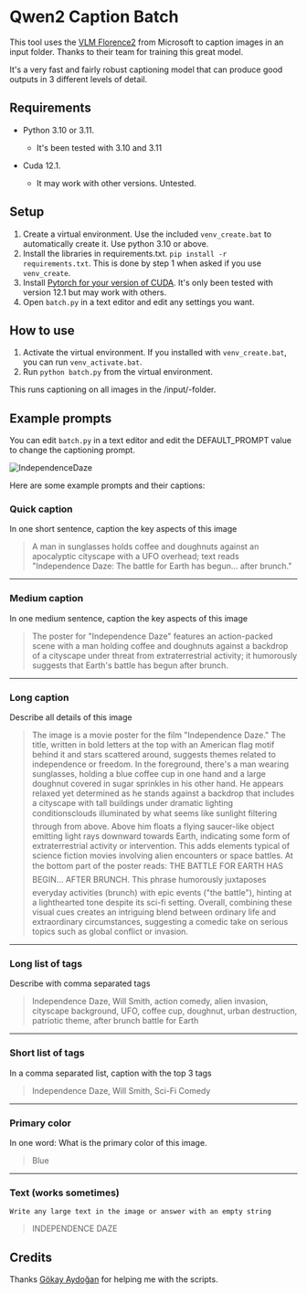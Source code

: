 # Qwen2 Caption Batch
This tool uses the [VLM Florence2](https://huggingface.co/microsoft/Florence-2-large) from Microsoft to caption images in an input folder. Thanks to their team for training this great model.

It's a very fast and fairly robust captioning model that can produce good outputs in 3 different levels of detail.

## Requirements
* Python 3.10 or 3.11.
  * It's been tested with 3.10 and 3.11

* Cuda 12.1.
  * It may work with other versions. Untested.

## Setup
1. Create a virtual environment. Use the included `venv_create.bat` to automatically create it. Use python 3.10 or above.
2. Install the libraries in requirements.txt. `pip install -r requirements.txt`. This is done by step 1 when asked if you use `venv_create`.
3. Install [Pytorch for your version of CUDA](https://pytorch.org/). It's only been tested with version 12.1 but may work with others.
4. Open `batch.py` in a text editor and edit any settings you want.


## How to use
1. Activate the virtual environment. If you installed with `venv_create.bat`, you can run `venv_activate.bat`.
2. Run `python batch.py` from the virtual environment.

This runs captioning on all images in the /input/-folder.

## Example prompts
You can edit `batch.py` in a text editor and edit the DEFAULT_PROMPT value to change the captioning prompt.

![IndependenceDaze](https://github.com/user-attachments/assets/dbfe27af-e475-4dd3-9f58-a1adf16eab9b)


Here are some example prompts and their captions:
### Quick caption
In one short sentence, caption the key aspects of this image
> A man in sunglasses holds coffee and doughnuts against an apocalyptic cityscape with a UFO overhead; text reads "Independence Daze: The battle for Earth has begun... after brunch."
---
### Medium caption
In one medium sentence, caption the key aspects of this image
> The poster for "Independence Daze" features an action-packed scene with a man holding coffee and doughnuts against a backdrop of a cityscape under threat from extraterrestrial activity; it humorously suggests that Earth's battle has begun after brunch.
---
### Long caption
Describe all details of this image
> The image is a movie poster for the film "Independence Daze." The title, written in bold letters at the top with an American flag motif behind it and stars scattered around, suggests themes related to independence or freedom.  In the foreground, there's a man wearing sunglasses, holding a blue coffee cup in one hand and a large doughnut covered in sugar sprinkles in his other hand. He appears relaxed yet determined as he stands against a backdrop that includes a cityscape with tall buildings under dramatic lighting conditionsclouds illuminated by what seems like sunlight filtering through from above.  Above him floats a flying saucer-like object emitting light rays downward towards Earth, indicating some form of extraterrestrial activity or intervention. This adds elements typical of science fiction movies involving alien encounters or space battles.  At the bottom part of the poster reads: THE BATTLE FOR EARTH HAS BEGIN... AFTER BRUNCH. This phrase humorously juxtaposes everyday activities (brunch) with epic events ("the battle"), hinting at a lighthearted tone despite its sci-fi setting.  Overall, combining these visual cues creates an intriguing blend between ordinary life and extraordinary circumstances, suggesting a comedic take on serious topics such as global conflict or invasion.
---
### Long list of tags
Describe with comma separated tags
> Independence Daze, Will Smith, action comedy, alien invasion, cityscape background, UFO, coffee cup, doughnut, urban destruction, patriotic theme, after brunch battle for Earth
---
### Short list of tags
In a comma separated list, caption with the top 3 tags
> Independence Daze, Will Smith, Sci-Fi Comedy
---
### Primary color
In one word: What is the primary color of this image.
> Blue
---
### Text (works sometimes)
`Write any large text in the image or answer with an empty string`
> INDEPENDENCE DAZE





## Credits
Thanks [Gökay Aydoğan](https://huggingface.co/gokaygokay) for helping me with the scripts.
